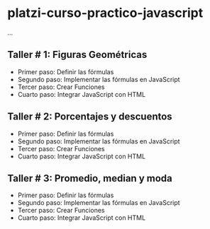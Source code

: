 # platzi-curso-practico-javascript

...

## Taller # 1: Figuras Geométricas

- Primer paso: Definir las fórmulas
- Segundo paso: Implementar las fórmulas en JavaScript
- Tercer paso: Crear Funciones 
- Cuarto paso: Integrar JavaScript con HTML


## Taller # 2: Porcentajes y descuentos

- Primer paso: Definir las fórmulas
- Segundo paso: Implementar las fórmulas en JavaScript
- Tercer paso: Crear Funciones 
- Cuarto paso: Integrar JavaScript con HTML

## Taller # 3: Promedio, median y moda

- Primer paso: Definir las fórmulas
- Segundo paso: Implementar las fórmulas en JavaScript
- Tercer paso: Crear Funciones 
- Cuarto paso: Integrar JavaScript con HTML